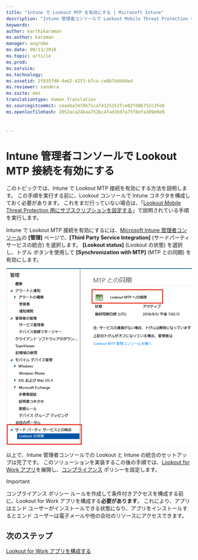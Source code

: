 ```yaml
---
title: "Intune で Lookout MTP を有効にする | Microsoft Intune"
description: "Intune 管理者コンソールで Lookout Mobile Threat Protection を有効にします。"
keywords: 
author: karthikaraman
ms.author: karaman
manager: angrobe
ms.date: 09/13/2016
ms.topic: article
ms.prod: 
ms.service: 
ms.technology: 
ms.assetid: 2f835fd0-4e62-42f3-b7ca-ce8b7ddd40e4
ms.reviewer: sandera
ms.suite: ems
translationtype: Human Translation
ms.sourcegitcommit: ceaeba74f8671caf4125252fce02fd06752c3fe8
ms.openlocfilehash: 2052aca24baa752bc4fad3bd7a75f8efa109e9e9


---
```


# Intune 管理者コンソールで Lookout MTP 接続を有効にする
このトピックでは、Intune で Lookout MTP 接続を有効にする方法を説明します。 この手順を実行する前に、Lookout コンソールで Intune コネクタを構成しておく必要があります。  これをまだ行っていない場合は、「[Lookout Mobile Threat Protection 用にサブスクリプションを設定する](set-up-your-subscription-with-lookout-mtp.md)」で説明されている手順を実行します。

Intune で Lookout MTP 接続を有効にするには、[Microsoft Intune 管理者コンソール](https://manage.microsoft.com)の **[管理]** ページで、**[Third Party Service Integration]** (サードパーティ サービスの統合) を選択します。 **[Lookout status]** (Lookout の状態) を選択し、トグル ボタンを使用して **[Synchronization with MTP]** (MTP との同期) を有効にします。

![有効トグル ボタンが強調して示されている Lookout 同期ページのスクリーンショット](../media/mtp/lookout-intune-synchronization.png)

以上で、Intune 管理者コンソールでの Lookout と Intune の統合のセットアップは完了です。  このソリューションを実装するこの後の手順では、[Lookout for Work アプリ](configure-and-deploy-lookout-for-work-apps.md)を展開し、[コンプライアンス](enable-device-threat-protection-rule-in-compliance-policy.md) ポリシーを設定します。

>[!IMPORTANT]
> コンプライアンス ポリシー ルールを作成して条件付きアクセスを構成する前に、Lookout for Work アプリを構成する**必要があります**。 これにより、アプリはエンド ユーザーがインストールできる状態になり、アプリをインストールするとエンド ユーザーは電子メールや他の会社のリソースにアクセスできます。
## 次のステップ
[Lookout for Work アプリを構成する ](configure-and-deploy-lookout-for-work-apps.md)



<!--HONumber=Sep16_HO4-->


